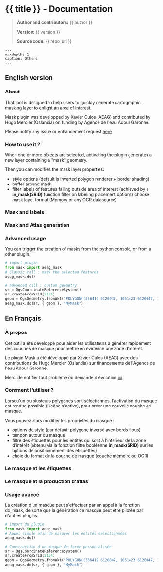 # {{ title }} - Documentation

> **Author and contributors:** {{ author }}
>
> **Version:** {{ version }}
>
> **Source code:** {{ repo_url }}

```{toctree}
---
maxdepth: 1
caption: Others
---
```

## English version

### **About**

That tool is designed to help users to quickly generate cartographic masking layer to enlight an area of interest.  
  
Mask plugin was developped by Xavier Culos (AEAG) and contributed by Hugo Mercier (Oslandia) on funding by Agence de l'eau Adour Garonne.

Please notify any issue or enhancement request [here](https://github.com/aeag/mask_plugin/issues/)

### **How to use it ?**

When one or more objects are selected, activating the plugin generates a new layer containing a "mask" geometry.

Then you can modifies the mask layer properties:

  - style options (default is inverted polygon renderer + border shading)
  - buffer around mask
  - filter labels of features falling outside area of interest (achieved by a **in_mask(SRID)** function filter on labeling placement options)
  choose mask layer format (Memory or any OGR datasource)
      
### **Mask and labels**

### **Mask and Atlas generation**

### **Advanced usage**

You can trigger the creation of masks from the python console, or from a other plugin.

```python
# import plugin
from mask import aeag_mask
# Classic call : mask the selected features
aeag_mask.do()

# advanced call : custom geometry
sr = QgsCoordinateReferenceSystem()
sr.createFromSrid(2154)
geom = QgsGeometry.fromWkt("POLYGON((356419 6120047, 1051423 6120047, 1051423 6595985, 356419 6595985, 356419 6120047))")
aeag_mask.do(sr, { geom }, "MyMask")
```
## En Français

### **À propos**

Cet outil a été développé pour aider les utilisateurs à générer rapidement des couches de masque pour mettre en évidence une zone d'intérêt.

Le plugin Mask a été développé par Xavier Culos (AEAG) avec des contributions de Hugo Mercier (Oslandia) sur financements de l'Agence de l'eau Adour Garonne.

  Merci de notifier tout problème ou demande d'évolution [ici](https://github.com/aeag/mask_plugin/issues/)

### **Comment l'utiliser ?**

Lorsqu'un ou plusieurs polygones sont sélectionnés, l'activation du masque est rendue possible (l'icône s'active), pour créer une nouvelle couche de masque.

Vous pouvez alors modifier les propriétés du masque :

  - options de style (par défaut: polygone inversé avec bords flous)
  - tampon autour du masque
  - filtre des étiquettes pour les entités qui sont à l'intérieur de la zone d'intérêt (obtenu via la fonction filtre booléenne **in_mask(SRID)** sur les options de positionnement des étiquettes)
  - choix du format de la couche de masque (couche mémoire ou OGR)

### **Le masque et les étiquettes**

### **Le masque et la production d'atlas**

### **Usage avancé**

La création d'un masque peut s'effectuer par un appel à la fonction do_mask, de sorte que la génération de masque peut être pilotée par d'autres plugins.

```python
# import du plugin
from mask import aeag_mask
# Appel simple afin de masquer les entités sélectionnées
aeag_mask.do()

# Construction d'un masque de forme personnalisée
sr = QgsCoordinateReferenceSystem()
sr.createFromSrid(2154)
geom = QgsGeometry.fromWkt("POLYGON((356419 6120047, 1051423 6120047, 1051423 6595985, 356419 6595985, 356419 6120047))")
aeag_mask.do(sr, { geom }, "MyMask")
